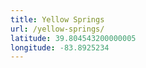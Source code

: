 ```yaml
---
title: Yellow Springs
url: /yellow-springs/
latitude: 39.804543200000005
longitude: -83.8925234
---
```

